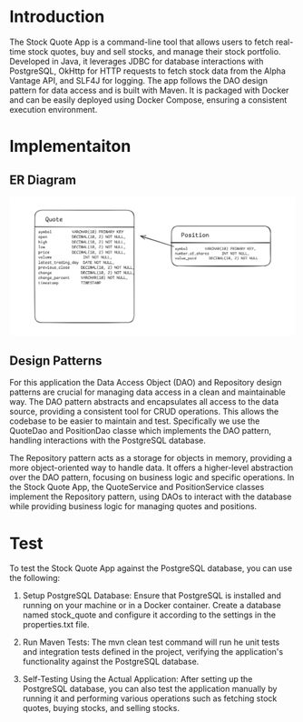 # Introduction

The Stock Quote App is a command-line tool that allows users to fetch real-time stock quotes, buy and sell stocks, and manage their stock portfolio. Developed in Java, it leverages JDBC for database interactions with PostgreSQL, OkHttp for HTTP requests to fetch stock data from the Alpha Vantage API, and SLF4J for logging. The app follows the DAO design pattern for data access and is built with Maven. It is packaged with Docker and can be easily deployed using Docker Compose, ensuring a consistent execution environment.

# Implementaiton

## ER Diagram

![ER diagram](assets/er.png)

## Design Patterns

For this application the Data Access Object (DAO) and Repository design patterns are crucial for managing data access in a clean and maintainable way. The DAO pattern abstracts and encapsulates all access to the data source, providing a consistent tool for CRUD operations. This allows the codebase to be easier to maintain and test. Specifically we use the QuoteDao and PositionDao classe which implements the DAO pattern, handling interactions with the PostgreSQL database.

The Repository pattern acts as a storage for objects in memory, providing a more object-oriented way to handle data. It offers a higher-level abstraction over the DAO pattern, focusing on business logic and specific operations. In the Stock Quote App, the QuoteService and PositionService classes implement the Repository pattern, using DAOs to interact with the database while providing business logic for managing quotes and positions.

# Test

To test the Stock Quote App against the PostgreSQL database, you can use the following:

1. Setup PostgreSQL Database:
   Ensure that PostgreSQL is installed and running on your machine or in a Docker container. Create a database named stock_quote and configure it according to the settings in the properties.txt file.

2. Run Maven Tests:
   The mvn clean test command will run he unit tests and integration tests defined in the project, verifying the application's functionality against the PostgreSQL database.

3. Self-Testing Using the Actual Application:
   After setting up the PostgreSQL database, you can also test the application manually by running it and performing various operations such as fetching stock quotes, buying stocks, and selling stocks.
